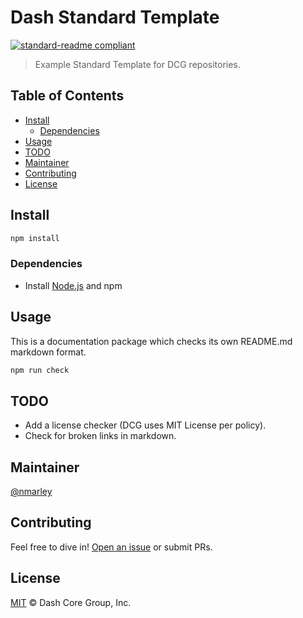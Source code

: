 # Dash Standard Template

[![standard-readme compliant](https://img.shields.io/badge/readme%20style-standard-brightgreen.svg)](https://github.com/RichardLitt/standard-readme)

> Example Standard Template for DCG repositories.

## Table of Contents
- [Install](#install)
  - [Dependencies](#dependencies)
- [Usage](#usage)
- [TODO](#todo)
- [Maintainer](#maintainer)
- [Contributing](#contributing)
- [License](#license)

## Install

```bash
npm install
```

### Dependencies

- Install [Node.js](https://nodejs.org/en/) and npm

## Usage

This is a documentation package which checks its own README.md markdown format.

```bash
npm run check
```

## TODO

- Add a license checker (DCG uses MIT License per policy).
- Check for broken links in markdown.

## Maintainer

[@nmarley](https://github.com/nmarley)

## Contributing

Feel free to dive in! [Open an issue](https://github.com/nmarley/dash-std-template/issues/new) or submit PRs.

## License

[MIT](LICENSE) &copy; Dash Core Group, Inc.
